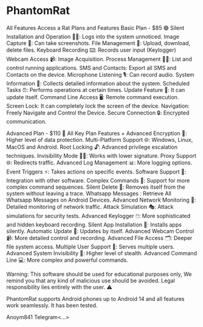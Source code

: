 # PhantomRat
All Features Access a Rat
Plans and Features
Basic Plan - $85 🟢
Silent Installation and Operation 🕵️‍♂️: Logs into the system unnoticed.
Image Capture 📸: Can take screenshots.
File Management 📂: Upload, download, delete files.
Keyboard Recording ⌨️: Records user input (Keylogger)
Webcam Access 📹: Image Acquisition.
Process Management 🧑‍💻: List and control running applications.
SMS and Contacts: Export all SMS and Contacts on the device.
Microphone Listening 🎙️: Can record audio.
System Information 💾: Collects detailed information about the system.
Scheduled Tasks ⏰: Performs operations at certain times.
Update Feature 🔄: It can update itself.
Command Line Access 🖥️: Remote command execution.
Screen Lock: It can completely lock the screen of the device.
Navigation: Freely Navigate and Control the Device.
Secure Connection 🔒: Encrypted communication.



Advanced Plan - $110 🔴
All Key Plan Features + 
Advanced Encryption 🔐: Higher level of data protection.
Multi-Platform Support 🌐: Windows, Linux, MacOS and Android.
Root Locking 🔓: Advanced privilege escalation techniques.
Invisibility Mode 🧑‍🕵️: Works with lower signature.
Proxy Support 🌐: Redirects traffic.
Advanced Log Management 📊: More logging options.
Event Triggers ⚡: Takes actions on specific events.
Software Support 🧩: Integration with other software.
Complex Commands 🔧: Support for more complex command sequences.
Silent Delete 🧹: Removes itself from the system without leaving a trace.
Whatsapp Messages : Retrieve All Whatsapp Messages on Android Devices.
Advanced Network Monitoring 📡: Detailed monitoring of network traffic.
Attack Simulation 🎭: Attack simulations for security tests.
Advanced Keylogger 🖱️: More sophisticated and hidden keyboard recording.
Silent App Installation 📱: Installs apps silently.
Automatic Update 🔄: Updates by itself.
Advanced Webcam Control 📹: More detailed control and recording.
Advanced File Access 🗂️: Deeper file system access.
Multiple User Support 👥: Serves multiple users.
Advanced System Invisibility 🥷: Higher level of stealth.
Advanced Command Line 💻: More complex and powerful commands.


Warning: This software should be used for educational purposes only, 
We remind you that any kind of malicious use should be avoided. 
Legal responsibility lies entirely with the user. ⚠️

PhantomRat supports Android phones up to Android 14 and all features work seamlessly. It has been tested.

Anoym841
Telegram<...>
